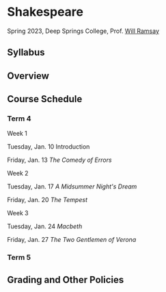 # Shakespeare

Spring 2023, Deep Springs College, Prof. [Will Ramsay](https://willramsay.github.io)

## Syllabus

## Overview

## Course Schedule

### Term 4

Week 1

Tuesday, Jan. 10 Introduction

Friday, Jan. 13 *The Comedy of Errors*

Week 2

Tuesday, Jan. 17 *A Midsummer Night's Dream*

Friday, Jan. 20 *The Tempest*

Week 3

Tuesday, Jan. 24 *Macbeth*

Friday, Jan. 27 *The Two Gentlemen of Verona*

### Term 5

## Grading and Other Policies

